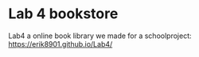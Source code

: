 # Lab 4 bookstore
Lab4 a online book library we made for a schoolproject: https://erik8901.github.io/Lab4/
